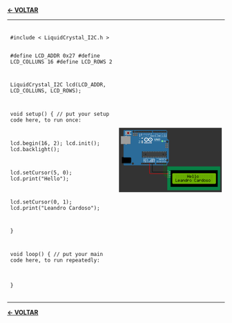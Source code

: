 [**<- VOLTAR**](https://github.com/Leandro-Cardoso/Univassouras-IOT)

<table>
  <tr>
    <td width="50%">
      <pre><code>
#include < LiquidCrystal_I2C.h >

#define LCD_ADDR 0x27
#define LCD_COLLUNS 16
#define LCD_ROWS 2

LiquidCrystal_I2C lcd(LCD_ADDR, LCD_COLLUNS, LCD_ROWS);

void setup() {
  // put your setup code here, to run once:

  lcd.begin(16, 2);
  lcd.init();
  lcd.backlight();

  lcd.setCursor(5, 0);
  lcd.print("Hello");

  lcd.setCursor(0, 1);
  lcd.print("Leandro Cardoso");

}

void loop() {
  // put your main code here, to run repeatedly:

}
      </code></pre>
    </td>
    <td width="50%">
      <img src="arduino.png" alt="Arduino">
    </td>
  </tr>
</table>

[**<- VOLTAR**](https://github.com/Leandro-Cardoso/Univassouras-IOT)
